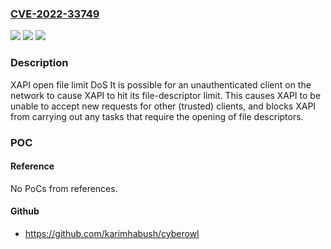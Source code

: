 ### [CVE-2022-33749](https://cve.mitre.org/cgi-bin/cvename.cgi?name=CVE-2022-33749)
![](https://img.shields.io/static/v1?label=Product&message=Xapi&color=blue)
![](https://img.shields.io/static/v1?label=Version&message=n%2Fa&color=blue)
![](https://img.shields.io/static/v1?label=Vulnerability&message=unknown&color=brighgreen)

### Description

XAPI open file limit DoS It is possible for an unauthenticated client on the network to cause XAPI to hit its file-descriptor limit. This causes XAPI to be unable to accept new requests for other (trusted) clients, and blocks XAPI from carrying out any tasks that require the opening of file descriptors.

### POC

#### Reference
No PoCs from references.

#### Github
- https://github.com/karimhabush/cyberowl

